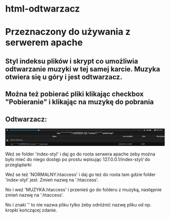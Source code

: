 # html-odtwarzacz
# Przeznaczony do używania z serwerem apache
## Styl indeksu plików i skrypt co umożliwia odtwarzanie muzyki w tej samej karcie. Muzyka otwiera się u góry i jest odtwarzacz. 
## Można też pobierać pliki klikając checkbox "Pobieranie" i klikając na muzykę do pobrania
## Odtwarzacz:
![odtwarzacz](muzyka.png)

Weź se folder 'index-styl' i daj go do roota serwera apache żeby można było mieć do niego dostęp po prostu wpisując 127.0.0.1/index-styl/ do przeglądarki

Weź se też 'NORMALNY.htaccess' i daj go też do roota tam gdzie folder 'index-styl' jest. Zmień nazwę na '.htaccess'.

No i weź 'MUZYKA.htaccess' i przenieś go do folderu z muzyką, następnie zmień nazwę na '.htaccess'.

No i znaki '' to nie nazwa pliku tylko żeby odróżnić nazwę pliku od np. kropki kończącej zdanie.
